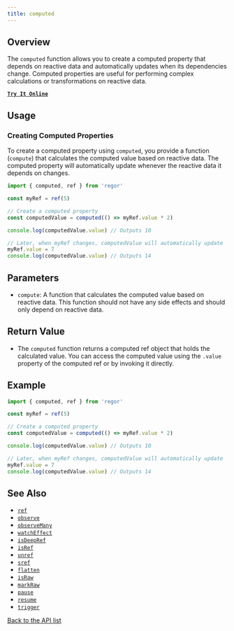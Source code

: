 ```yaml
---
title: computed
---
```



## Overview

The `computed` function allows you to create a computed property that depends on reactive data and automatically updates when its dependencies change. Computed properties are useful for performing complex calculations or transformations on reactive data.

[**`Try It Online`**](https://stackblitz.com/edit/regor-sample-ref?file=index.ts)

## Usage

### Creating Computed Properties

To create a computed property using `computed`, you provide a function (`compute`) that calculates the computed value based on reactive data. The computed property will automatically update whenever the reactive data it depends on changes.

```ts
import { computed, ref } from 'regor'

const myRef = ref(5)

// Create a computed property
const computedValue = computed(() => myRef.value * 2)

console.log(computedValue.value) // Outputs 10

// Later, when myRef changes, computedValue will automatically update
myRef.value = 7
console.log(computedValue.value) // Outputs 14
```

## Parameters

- `compute`: A function that calculates the computed value based on reactive data. This function should not have any side effects and should only depend on reactive data.

## Return Value

- The `computed` function returns a computed ref object that holds the calculated value. You can access the computed value using the `.value` property of the computed ref or by invoking it directly.

## Example

```ts
import { computed, ref } from 'regor'

const myRef = ref(5)

// Create a computed property
const computedValue = computed(() => myRef.value * 2)

console.log(computedValue.value) // Outputs 10

// Later, when myRef changes, computedValue will automatically update
myRef.value = 7
console.log(computedValue.value) // Outputs 14
```

## See Also

- [`ref`](../ref.md)
- [`observe`](../observe.md)
- [`observeMany`](../observeMany.md)
- [`watchEffect`](../watchEffect.md)
- [`isDeepRef`](../isDeepRef.md)
- [`isRef`](../isRef.md)
- [`unref`](../unref.md)
- [`sref`](../sref.md)
- [`flatten`](../flatten.md)
- [`isRaw`](../isRaw.md)
- [`markRaw`](../markRaw.md)
- [`pause`](../pause.md)
- [`resume`](../resume.md)
- [`trigger`](../trigger.md)

[Back to the API list](../regor-api.md)
